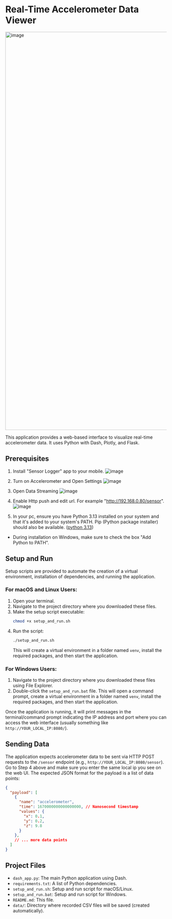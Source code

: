 # Real-Time Accelerometer Data Viewer

<img width="1243" alt="image" src="https://github.com/user-attachments/assets/60447bef-b1b0-4bbf-b20d-e7c1b9380879" />


This application provides a web-based interface to visualize real-time accelerometer data.
It uses Python with Dash, Plotly, and Flask.

## Prerequisites

1. Install "Sensor Logger" app to your mobile.
   ![image](https://github.com/user-attachments/assets/a2688f1a-c40f-4832-9aba-699b422d1f30)

2. Turn on Accelerometer and Open Settings
   ![image](https://github.com/user-attachments/assets/5736bd86-a009-4a2d-af7f-afe3fd089cf9)

3. Open Data Streaming
   ![image](https://github.com/user-attachments/assets/59f0c181-f4bc-4a5f-be94-1cc951d3f313)

4. Enable Http push and edit url. For example "http://192.168.0.80/sensor". 
   ![image](https://github.com/user-attachments/assets/a2381b2c-4433-49b4-a162-d3027a4d296f)

5. In your pc, ensure you have Python 3.13 installed on your system and that it's added to your system's PATH. Pip (Python package installer) should also be available. ([python 3.13](https://www.python.org/downloads/release/python-3130/))
  - During installation on Windows, make sure to check the box "Add Python to PATH".

## Setup and Run

Setup scripts are provided to automate the creation of a virtual environment, installation of dependencies, and running the application.

### For macOS and Linux Users:

1.  Open your terminal.
2.  Navigate to the project directory where you downloaded these files.
3.  Make the setup script executable:
    ```bash
    chmod +x setup_and_run.sh
    ```
4.  Run the script:
    ```bash
    ./setup_and_run.sh
    ```
    This will create a virtual environment in a folder named `venv`, install the required packages, and then start the application.

### For Windows Users:

1.  Navigate to the project directory where you downloaded these files using File Explorer.
2.  Double-click the `setup_and_run.bat` file.
    This will open a command prompt, create a virtual environment in a folder named `venv`, install the required packages, and then start the application.

Once the application is running, it will print messages in the terminal/command prompt indicating the IP address and port where you can access the web interface (usually something like `http://YOUR_LOCAL_IP:8080/`).

## Sending Data

The application expects accelerometer data to be sent via HTTP POST requests to the `/sensor` endpoint (e.g., `http://YOUR_LOCAL_IP:8080/sensor`). Go to Step 4 above and make sure you enter the same local ip you see on the web UI.
The expected JSON format for the payload is a list of data points:

```json
{
  "payload": [
    {
      "name": "accelerometer",
      "time": 1670000000000000000, // Nanosecond timestamp
      "values": {
        "x": 0.1,
        "y": 0.2,
        "z": 9.8
      }
    },
    // ... more data points
  ]
}
```

## Project Files

- `dash_app.py`: The main Python application using Dash.
- `requirements.txt`: A list of Python dependencies.
- `setup_and_run.sh`: Setup and run script for macOS/Linux.
- `setup_and_run.bat`: Setup and run script for Windows.
- `README.md`: This file.
- `data/`: Directory where recorded CSV files will be saved (created automatically). 
